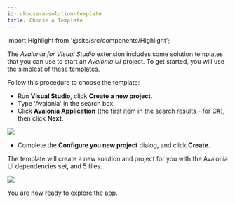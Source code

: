 ```yaml
---
id: choose-a-solution-template
title: Choose a Template
---
```


import Highlight from '@site/src/components/Highlight';

The _Avalonia for Visual Studio_ extension includes some solution templates that you can use to start an _Avalonia UI_ project. To get started, you will use the simplest of these templates.

Follow this procedure to choose the template:

-  Run <Highlight color="#25c2a0">**Visual Studio**</Highlight>, click <Highlight color="#25c2a0">**Create a new project**</Highlight>.
-  Type 'Avalonia' in the search box.
-  Click <Highlight color="#25c2a0">**Avalonia Application**</Highlight> (the first item in the search results - for C#), then click <Highlight color="#25c2a0">**Next**</Highlight>.

  <div style={{textAlign: 'center'}}>
    <img src="/img/get-started/choose-a-solution-template/image (31) (1) (1).png" />
  </div>

-  Complete the <Highlight color="#25c2a0">**Configure you new project**</Highlight> dialog, and click <Highlight color="#25c2a0">**Create**</Highlight>.

The template will create a new solution and project for you with the Avalonia UI dependencies set, and 5 files.

  <div style={{textAlign: 'center'}}>
    <img src="/img/get-started/choose-a-solution-template/image (27) (1).png" />
  </div>

You are now ready to explore the app.